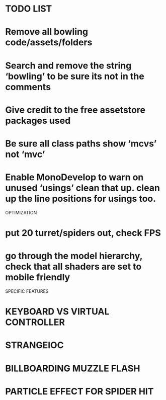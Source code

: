 
TODO LIST
=====================================

# Remove all bowling code/assets/folders
# Search and remove the string ‘bowling’ to be sure its not in the comments
# Give credit to the free assetstore packages used
# Be sure all class paths show ‘mcvs’ not ‘mvc’
# Enable MonoDevelop to warn on unused ‘usings’ clean that up. clean up the line positions for usings too.


OPTIMIZATION
# put 20 turret/spiders out, check FPS
# go through the model hierarchy, check that all shaders are set to mobile friendly



SPECIFIC FEATURES
# KEYBOARD VS VIRTUAL CONTROLLER
# STRANGEIOC
# BILLBOARDING MUZZLE FLASH
# PARTICLE EFFECT FOR SPIDER HIT